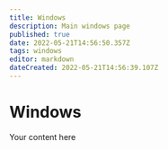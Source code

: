 ```yaml
---
title: Windows
description: Main windows page
published: true
date: 2022-05-21T14:56:50.357Z
tags: windows
editor: markdown
dateCreated: 2022-05-21T14:56:39.107Z
---
```


# Windows
Your content here